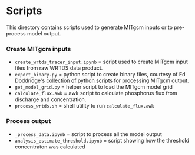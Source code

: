 # Scripts

This directory contains scripts used to generate MITgcm inputs or to pre-process model output.

### Create MITgcm inputs
- `create_wrtds_tracer_input.ipynb` = script used to create MITgcm input files from raw WRTDS data product.
- `export_binary.py` = python script to create binary files, courtesy of Ed Doddridge's [collection of python scripts](https://edoddridge.bitbucket.io/MITgcm_py/functions_8py_source.html) for processing MITgcm output.
- `get_model_grid.py` = helper script to load the MITgcm model grid
- `calculate_flux.awk` = awk script to calculate phosphorus flux from discharge and concentration.
- `process_wrtds.sh` = shell utility to run `calculate_flux.awk`

### Process output
- `_process_data.ipynb` = script to process all the model output
- `analysis_estimate_threshold.ipynb` = script showing how the threshold concentraton was calculated

